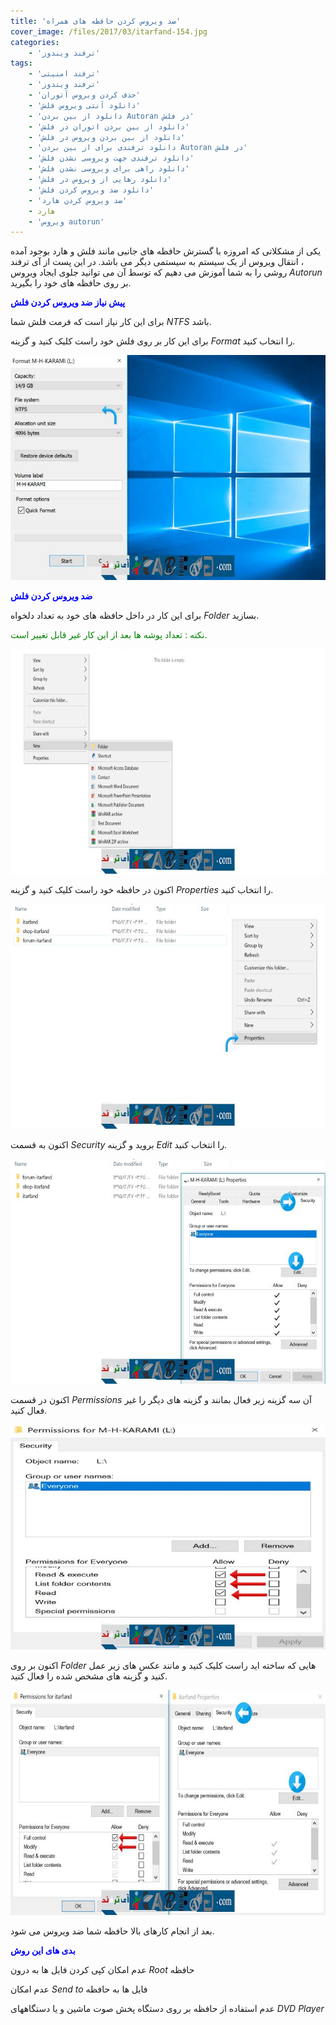 ```yaml
---
title: 'ضد ویروس کردن حافظه های همراه'
cover_image: /files/2017/03/itarfand-154.jpg
categories:
    - 'ترفند ویندوز'
tags:
    - 'ترفند امنیتی'
    - 'ترفند ویندوز'
    - 'حذف کردن ویروس آتوران'
    - 'دانلود آنتی ویروس فلش'
    - 'دانلود از بین بردن Autoran در فلش'
    - 'دانلود از بین بردن اتوران در فلش'
    - 'دانلود از بین بردن ویروس در فلش'
    - 'دانلود ترفندی برای از بین بردن Autoran در فلش'
    - 'دانلود ترفندی جهت ویروسی نشدن فلش'
    - 'دانلود راهی برای ویروسی نشدن فلش'
    - 'دانلود رهایی از ویروس در فلش'
    - 'دانلود ضد ویروس کردن فلش'
    - 'ضد ویروس کردن هارد'
    - هارد
    - 'ویروس autorun'
---
```


یکی از مشکلاتی که امروزه با گسترش حافظه های جانبی مانند فلش و هارد بوجود آمده ، انتقال ویروس از یک سیستم به سیستمی دیگر می باشد. در این پست از آی ترفند روشی را به شما آموزش می دهیم که توسط آن می توانید جلوی ایجاد ویروس *Autorun* بر روی حافظه های خود را بگیرید.

<span style="color: #0000ff;">**پیش نیاز ضد ویروس کردن فلش**</span>

برای این کار نیاز است که فرمت فلش شما *NTFS* باشد.

برای این کار بر روی فلش خود راست کلیک کنید و گزینه *Format* را انتخاب کنید.

![mhkarami97](/files/2017/03/itarfand-148.jpg)  

<span style="color: #0000ff;">**ضد ویروس کردن فلش**</span>

برای این کار در داخل حافظه های خود به تعداد دلخواه *Folder* بسازید.

<span style="color: #008000;">نکته : تعداد پوشه ها بعد از این کار غیر قابل تغییر است.</span>

![mhkarami97](/files/2017/03/itarfand-149.jpg)  

اکنون در حافظه خود راست کلیک کنید و گزینه *Properties* را انتخاب کنید.

![mhkarami97](/files/2017/03/itarfand-150.jpg)  

اکنون به قسمت *Security* بروید و گزینه *Edit* را انتخاب کنید.

![mhkarami97](/files/2017/03/itarfand-151.jpg)  

اکنون در قسمت *Permissions* آن سه گزینه زیر فعال بمانند و گزینه های دیگر را غیر فعال کنید.

![mhkarami97](/files/2017/03/itarfand-152.jpg)  

اکنون بر روی *Folder* هایی که ساخته اید راست کلیک کنید و مانند عکس های زیر عمل کنید و گزینه های مشخص شده را فعال کنید.

![mhkarami97](/files/2017/03/itarfand-153.jpg)  

بعد از انجام کارهای بالا حافظه شما ضد ویروس می شود.

<span style="color: #0000ff;">**بدی های این روش**</span>

عدم امکان کپی کردن فایل ها به درون *Root* حافظه

عدم امکان *Send to* فایل ها به حافظه

عدم استفاده از حافظه بر روی دستگاه پخش صوت ماشین و یا دستگاههای *DVD Player*